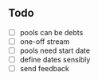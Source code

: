 ## Todo
* [ ] pools can be debts
* [ ] one-off stream
* [ ] pools need start date
* [ ] define dates sensibly
* [ ] send feedback